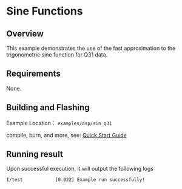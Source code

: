 # Sine Functions

## Overview

This example demonstrates the use of the fast approximation to the trigonometric sine function for Q31 data.

## Requirements

None.

## Building and Flashing

Example Location： `examples/dsp/sin_q31`

compile, burn, and more, see: [Quick Start Guide](https://doc.winnermicro.net/w800/en/2.2-beta.2/get_started/index.html)

## Running result

Upon successful execution, it will output the following logs

```
I/test            [0.022] Example run successfully!
```

